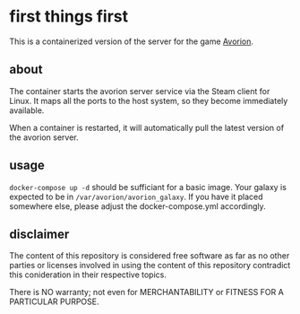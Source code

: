 # first things first

This is a containerized version of the server for the game [Avorion](https://www.avorion.net/).

## about

The container starts the avorion server service via the Steam client for Linux. It maps all the ports to the host system, so they become immediately available.

When a container is restarted, it will automatically pull the latest version of the avorion server.

## usage

`docker-compose up -d` should be sufficiant for a basic image. Your galaxy is expected to be in `/var/avorion/avorion_galaxy`. If you have it placed somewhere else, please adjust the docker-compose.yml accordingly.

## disclaimer

The content of this repository is considered free software as far as no other parties or licenses involved in using the content of this repository contradict this conideration in their respective topics.

There is NO warranty; not even for MERCHANTABILITY or FITNESS FOR A PARTICULAR PURPOSE.
